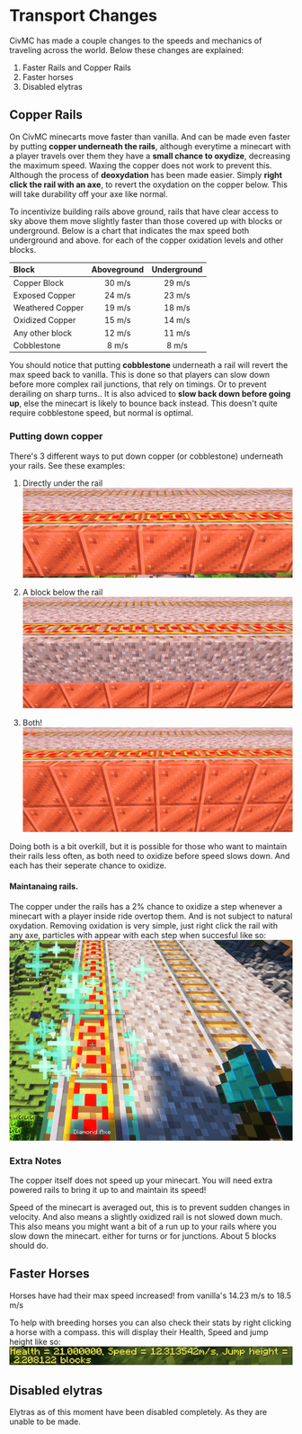 # Transport Changes
CivMC has made a couple changes to the speeds and mechanics of traveling across the world. Below these changes are explained:
1. Faster Rails and Copper Rails
2. Faster horses
3. Disabled elytras

## Copper Rails
On CivMC minecarts move faster than vanilla. And can be made even faster by putting **copper underneath the rails**, although everytime a minecart with a player travels over them they have a **small chance to oxydize**, decreasing the maximum speed.
Waxing the copper does not work to prevent this. Although the process of **deoxydation** has been made easier. Simply **right click the rail with an axe**, to revert the oxydation on the copper below. This will take durability off your axe like normal.

To incentivize building rails above ground, rails that have clear access to sky above them move slightly faster than those covered up with blocks or underground. 
Below is a chart that indicates the max speed both underground and above. for each of the copper oxidation levels and other blocks.

| Block            | Aboveground | Underground |
|:---------------- |:-----------:|:-----------:|
| Copper Block     |   30 m/s    |   29 m/s    |
| Exposed Copper   |   24 m/s    |   23 m/s    |
| Weathered Copper |   19 m/s    |   18 m/s    |
| Oxidized Copper  |   15 m/s    |   14 m/s    |
| Any other block  |   12 m/s    |   11 m/s    |
| Cobblestone      |    8 m/s    |    8 m/s    |

You should notice that putting **cobblestone** underneath a rail will revert the max speed back to vanilla. This is done so that players can slow down before more complex rail junctions, that rely on timings. Or to prevent derailing on sharp turns.. 
It is also adviced to **slow back down before going up**, else the minecart is likely to bounce back instead. This doesn't quite require cobblestone speed, but normal is optimal.

### Putting down copper

There's 3 different ways to put down copper (or cobblestone) underneath your rails. See these examples:

1. Directly under the rail
![CopperDirect](./media/CopperDirect.png)

2. A block below the rail
![CopperUnder](./media/CopperUnder.png)

3. Both!
![CopperBoth](./media/CopperBoth.png)

Doing both is a bit overkill, but it is possible for those who want to maintain their rails less often, as both need to oxidize before speed slows down. And each has their seperate chance to oxidize.

#### Maintanaing rails. 

The copper under the rails has a 2% chance to oxidize a step whenever a minecart with a player inside ride overtop them. And is not subject to natural oxydation.
Removing oxidation is very simple, just right click the rail with any axe, particles with appear with each step when succesful like so: 
![MaintainRail](./media/MaintainRail.png)

### Extra Notes
The copper itself does not speed up your minecart. You will need extra powered rails to bring it up to and maintain its speed!

Speed of the minecart is averaged out, this is to prevent sudden changes in velocity. And also means a slightly oxidized rail is not slowed down much.
This also means you might want a bit of a run up to your rails where you slow down the minecart. either for turns or for junctions. About 5 blocks should do. 

## Faster Horses
Horses have had their max speed increased!
from vanilla's 14.23 m/s to 18.5 m/s

To help with breeding horses you can also check their stats by right clicking a horse with a compass. this will display their Health, Speed and jump height like so:
![HorseStats](./media/HorseStats.png)

## Disabled elytras
Elytras as of this moment have been disabled completely. As they are unable to be made. 